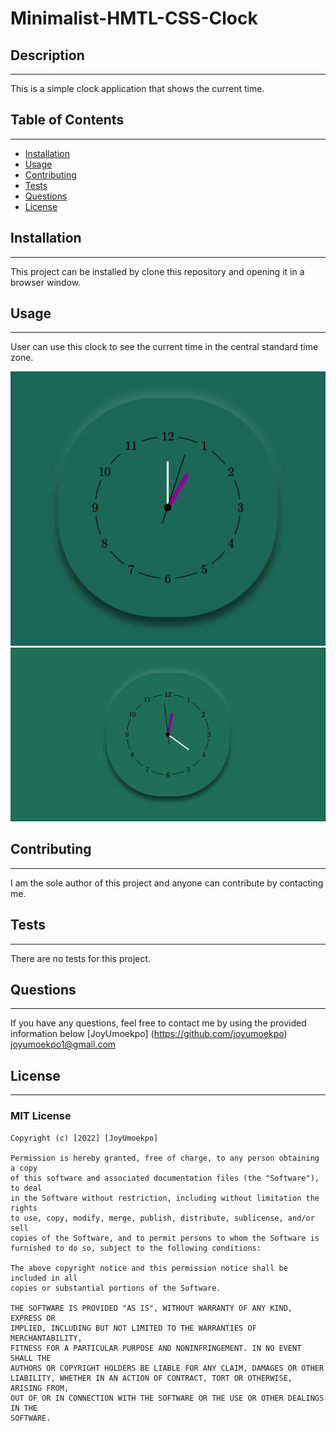 # Minimalist-HMTL-CSS-Clock

## Description 
---
This is a simple clock application that shows the current time.
## Table of Contents
---
* [Installation](#installation)
* [Usage](#usage)
* [Contributing](#contributing)
* [Tests](#tests)
* [Questions](#questions)
* [License](#license)


## Installation
---
This project can be installed by clone this repository and opening it in a browser window.
## Usage 
---
User can use this clock to see the current time in the central standard time zone.

![Clock](./images/final_clock.png)
![Clock](./images/Minimalist_Clock.gif)

## Contributing
---
I am the sole author of this project and anyone can contribute by contacting me.
## Tests
---
There are no tests for this project.

## Questions
---
If you have any questions, feel free to contact me by using the provided information below [JoyUmoekpo] (https://github.com/joyumoekpo) joyumoekpo1@gmail.com

## License
---
### MIT License

```
Copyright (c) [2022] [JoyUmoekpo]

Permission is hereby granted, free of charge, to any person obtaining a copy
of this software and associated documentation files (the "Software"), to deal
in the Software without restriction, including without limitation the rights
to use, copy, modify, merge, publish, distribute, sublicense, and/or sell
copies of the Software, and to permit persons to whom the Software is
furnished to do so, subject to the following conditions:

The above copyright notice and this permission notice shall be included in all
copies or substantial portions of the Software.

THE SOFTWARE IS PROVIDED "AS IS", WITHOUT WARRANTY OF ANY KIND, EXPRESS OR
IMPLIED, INCLUDING BUT NOT LIMITED TO THE WARRANTIES OF MERCHANTABILITY,
FITNESS FOR A PARTICULAR PURPOSE AND NONINFRINGEMENT. IN NO EVENT SHALL THE
AUTHORS OR COPYRIGHT HOLDERS BE LIABLE FOR ANY CLAIM, DAMAGES OR OTHER
LIABILITY, WHETHER IN AN ACTION OF CONTRACT, TORT OR OTHERWISE, ARISING FROM,
OUT OF OR IN CONNECTION WITH THE SOFTWARE OR THE USE OR OTHER DEALINGS IN THE
SOFTWARE.
```